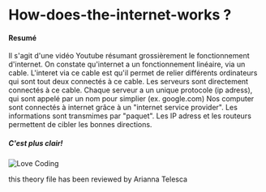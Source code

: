 How-does-the-internet-works ?
===============
#### Resumé
Il s'agit d'une vidéo Youtube résumant grossièrement le fonctionnement d'internet.
On constate qu'internet a un fonctionnement linéaire, via un cable. 
L'interet via ce cable est qu'il permet de relier différents ordinateurs qui sont tout deux connectés à ce cable.
Les serveurs sont directement connectés à ce cable.
Chaque serveur a un unique protocole (ip adress), qui sont appelé par un nom pour simplier (ex. google.com)
Nos computer sont connectés à internet grâce à un "internet service provider".
Les informations sont transmimes par "paquet".
Les IP adress et les routeurs permettent de cibler les bonnes directions.

##### C'est plus clair!
![Love Coding](https://images.ctfassets.net/b4k16c7lw5ut/blog-Simpson-GIF.gif/6ecb9e86a6619635f53c7d2285ac052b/Simpson-GIF.gif)  

this theory file has been reviewed by Arianna Telesca
